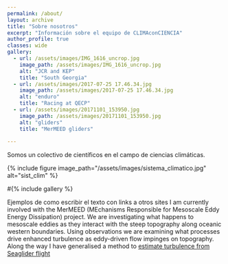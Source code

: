 ```yaml
---
permalink: /about/
layout: archive
title: "Sobre nosotros"
excerpt: "Información sobre el equipo de CLIMAconCIENCIA"
author_profile: true 
classes: wide
gallery:
  - url: /assets/images/IMG_1616_uncrop.jpg
    image_path: /assets/images/IMG_1616_uncrop.jpg
    alt: "JCR and KEP"
    title: "South Georgia"
  - url: /assets/images/2017-07-25 17.46.34.jpg
    image_path: /assets/images/2017-07-25 17.46.34.jpg
    alt: "enduro"
    title: "Racing at QECP"    
  - url: /assets/images/20171101_153950.jpg
    image_path: /assets/images/20171101_153950.jpg
    alt: "gliders"
    title: "MerMEED gliders"
  
---
```


Somos un colectivo de científicos en el campo de ciencias climáticas. 

{% include figure image_path="/assets/images/sistema_climatico.jpg" alt="sist_clim" %}

#{% include gallery %}

Ejemplos de como escribir el texto con links a otros sites
I am currently involved with the MerMEED 
(MEchanisms Responsible for Mesoscale Eddy Energy Dissipation) project. We are investigating 
what happens to mesoscale eddies as they interact with the steep topography along oceanic 
western boundaries. Using observations we are examining what processes drive enhanced 
turbulence as eddy-driven flow impinges on topography. 
Along the way I have generalised a method to [estimate turbulence from Seaglider flight](https://doi.org/10.1029/2018GL079966)


